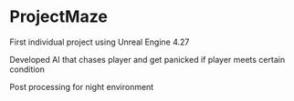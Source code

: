 # ProjectMaze

First individual project using Unreal Engine 4.27

Developed AI that chases player and get panicked if player meets certain condition

Post processing for night environment
